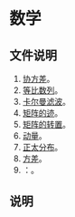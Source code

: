 # 数学

## 文件说明

1. [协方差](./Covariance/)。
2. [等比数列](./GeometricSeries/)。
3. [卡尔曼滤波](./KalmanFilter/)。
4. [矩阵的迹](./MatrixTrace/)。
5. [矩阵的转置](./MatrixTransposition/)。
6. [动量](./Momentum/)。
7. [正太分布](./NormalDistribution/)。
8. [方差](./variance/)。
9.  []()：。

## 说明

&emsp;&emsp;